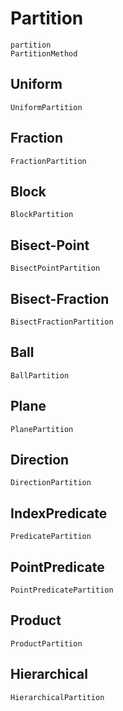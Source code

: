 # Partition

```@docs
partition
PartitionMethod
```

## Uniform

```@docs
UniformPartition
```

## Fraction

```@docs
FractionPartition
```

## Block

```@docs
BlockPartition
```

## Bisect-Point

```@docs
BisectPointPartition
```

## Bisect-Fraction

```@docs
BisectFractionPartition
```

## Ball

```@docs
BallPartition
```
## Plane

```@docs
PlanePartition
```

## Direction

```@docs
DirectionPartition
```
## IndexPredicate

```@docs
PredicatePartition
```

## PointPredicate

```@docs
PointPredicatePartition
```

## Product

```@docs
ProductPartition
```

## Hierarchical

```@docs
HierarchicalPartition
```
